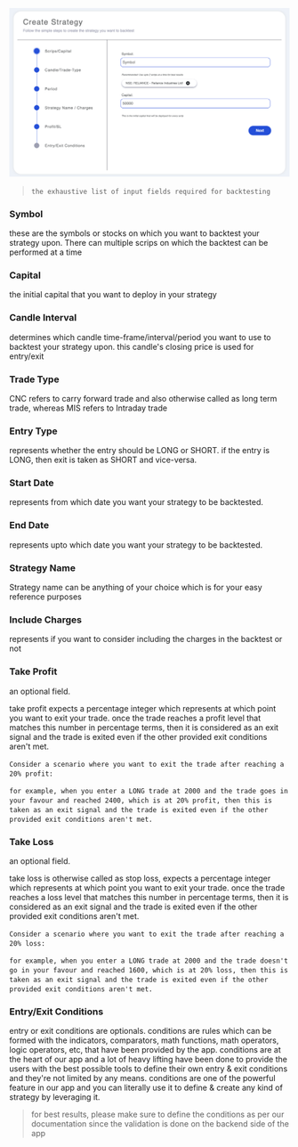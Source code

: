 

![](https://github.com/tradistory/documentation/raw/main/assets/images/create_strategy.png)

> `the exhaustive list of input fields required for backtesting`

### Symbol
these are the symbols or stocks on which you want to backtest your strategy upon. There can multiple scrips on which the backtest can be performed at a time

### Capital
the initial capital that you want to deploy in your strategy

### Candle Interval
determines which candle time-frame/interval/period you want to use to backtest your strategy upon. this candle's closing price is used for entry/exit

### Trade Type
CNC refers to carry forward trade and also otherwise called as long term trade, whereas MIS refers to Intraday trade

### Entry Type
represents whether the entry should be LONG or SHORT. if the entry is LONG, then exit is taken as SHORT and vice-versa.

### Start Date
represents from which date you want your strategy to be backtested.

### End Date
represents upto which date you want your strategy to be backtested.

### Strategy Name
Strategy name can be anything of your choice which is for your easy reference purposes

### Include Charges
represents if you want to consider including the charges in the backtest or not

### Take Profit
an optional field.

take profit expects a percentage integer which represents at which point you want to exit your trade. once the trade reaches a profit level that matches this number in percentage terms, then it is considered as an exit signal and the trade is exited even if the other provided exit conditions aren't met.

`Consider a scenario where you want to exit the trade after reaching a 20% profit:`

`for example, when you enter a LONG trade at 2000 and the trade goes in your favour and reached 2400, which is at 20% profit, then this is taken as an exit signal and the trade is exited even if the other provided exit conditions aren't met.`

### Take Loss
an optional field.

take loss is otherwise called as stop loss, expects a percentage integer which represents at which point you want to exit your trade. once the trade reaches a loss level that matches this number in percentage terms, then it is considered as an exit signal and the trade is exited even if the other provided exit conditions aren't met.

`Consider a scenario where you want to exit the trade after reaching a 20% loss:`

`for example, when you enter a LONG trade at 2000 and the trade doesn't go in your favour and reached 1600, which is at 20% loss, then this is taken as an exit signal and the trade is exited even if the other provided exit conditions aren't met.`


### Entry/Exit Conditions
entry or exit conditions are optionals. conditions are rules which can be formed with the indicators, comparators, math functions, math operators, logic operators, etc, that have been provided by the app. conditions are at the heart of our app and a lot of heavy lifting have been done to provide the users with the best possible tools to define their own entry & exit conditions and they're not limited by any means. conditions are one of the powerful feature in our app and you can literally use it to define & create any kind of strategy by leveraging it.
> for best results, please make sure to define the conditions as per our documentation <link goes here> since the validation is done on the backend side of the app
